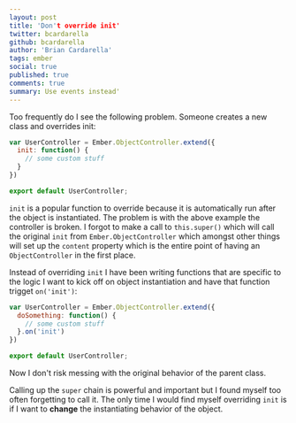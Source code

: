 ```yaml
---
layout: post
title: 'Don't override init'
twitter: bcardarella
github: bcardarella
author: 'Brian Cardarella'
tags: ember
social: true
published: true
comments: true
summary: Use events instead'
---
```


Too frequently do I see the following problem. Someone creates a new
class and overrides init:

```javascript
var UserController = Ember.ObjectController.extend({
  init: function() {
    // some custom stuff
  }
})

export default UserController;
```

`init` is a popular function to override because it is automatically run
after the object is instantiated. The problem is with the above example
the controller is broken. I forgot to make a call to `this.super()`
which will call the original `init` from `Ember.ObjectController` which
amongst other things will set up the `content` property which is the entire point
of having an `ObjectController` in the first place.

Instead of overriding `init` I have been writing functions that are
specific to the logic I want to kick off on object instantiation and
have that function trigget `on('init')`:

```javascript
var UserController = Ember.ObjectController.extend({
  doSomething: function() {
    // some custom stuff
  }.on('init')
})

export default UserController;
```

Now I don't risk messing with the original behavior of the parent class.

Calling up the `super` chain is powerful and important but I found
myself too often forgetting to call it. The only time I would find
myself overriding `init` is if I want to **change** the instantiating
behavior of the object.
